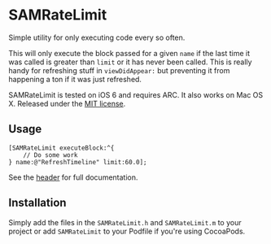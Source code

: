 # SAMRateLimit

Simple utility for only executing code every so often.

This will only execute the block passed for a given `name` if the last time it was called is greater than `limit` or it has never been called. This is really handy for refreshing stuff in `viewDidAppear:` but preventing it from happening a ton if it was just refreshed.

SAMRateLimit is tested on iOS 6 and requires ARC. It also works on Mac OS X. Released under the [MIT license](LICENSE).

## Usage

``` objc
[SAMRateLimit executeBlock:^{
    // Do some work
} name:@"RefreshTimeline" limit:60.0];
```

See the [header](SAMRateLimit/SAMRateLimit.h) for full documentation.

## Installation

Simply add the files in the `SAMRateLimit.h` and `SAMRateLimit.m` to your project or add `SAMRateLimit` to your Podfile if you're using CocoaPods.
